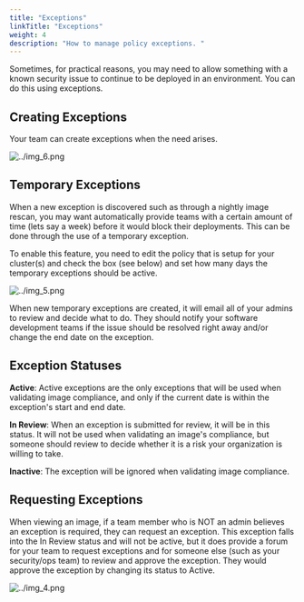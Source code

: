 ```yaml
---
title: "Exceptions"
linkTitle: "Exceptions"
weight: 4
description: "How to manage policy exceptions. "
---
```


Sometimes, for practical reasons, you may need to allow something with a known security issue to continue to be deployed
in an environment. You can do this using exceptions. 

## Creating Exceptions

Your team can create exceptions when the need arises. 

![../img_6.png](../img_6.png)

## Temporary Exceptions

When a new exception is discovered such as through a nightly image rescan, you may want automatically provide teams 
with a certain amount of time (lets say a week) before it would block their deployments. This can be done through the
use of a temporary exception. 

To enable this feature, you need to edit the policy that is setup for your cluster(s) and check the box (see below) and
set how many days the temporary exceptions should be active. 

![../img_5.png](../img_5.png)

When new temporary exceptions are created, it will email all of your admins to review and decide what to do. They should
notify your software development teams if the issue should be resolved right away and/or change the end date on the
exception. 

## Exception Statuses

**Active**: Active exceptions are the only exceptions that will be used when validating image compliance, and only
if the current date is within the exception's start and end date. 

**In Review**: When an exception is submitted for review, it will be in this status. It will not be used when validating
an image's compliance, but someone should review to decide whether it is a risk your organization is willing to take. 

**Inactive**: The exception will be ignored when validating image compliance. 

## Requesting Exceptions

When viewing an image, if a team member who is NOT an admin believes an exception is required, they can request an 
exception. This exception falls into the In Review status and will not be active, but it does provide a forum for
your team to request exceptions and for someone else (such as your security/ops team) to review and approve the 
exception. They would approve the exception by changing its status to Active. 

![../img_4.png](../img_4.png)

